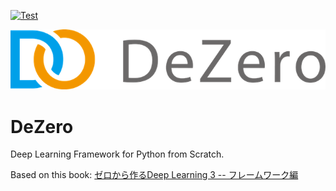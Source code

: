 [![Test](https://github.com/MagicalLiebe/dezero/actions/workflows/python-app.yml/badge.svg)](https://github.com/MagicalLiebe/dezero/actions/workflows/python-app.yml)

![logo](/images/dezero_logo.png)

# DeZero

Deep Learning Framework for Python from Scratch.

Based on this book: [ゼロから作るDeep Learning 3 -- フレームワーク編](https://www.oreilly.co.jp/books/9784873119069/)
